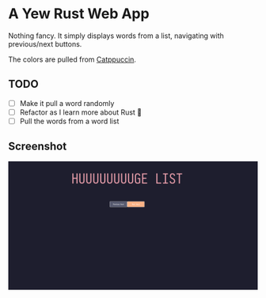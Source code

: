 # A Yew Rust Web App

Nothing fancy. It simply displays words from a list, navigating with previous/next buttons.

The colors are pulled from [Catppuccin](https://github.com/catppuccin/catppuccin).

## TODO

- [ ] Make it pull a word randomly
- [ ] Refactor as I learn more about Rust 🦀
- [ ] Pull the words from a word list

## Screenshot

![](Example.png)
